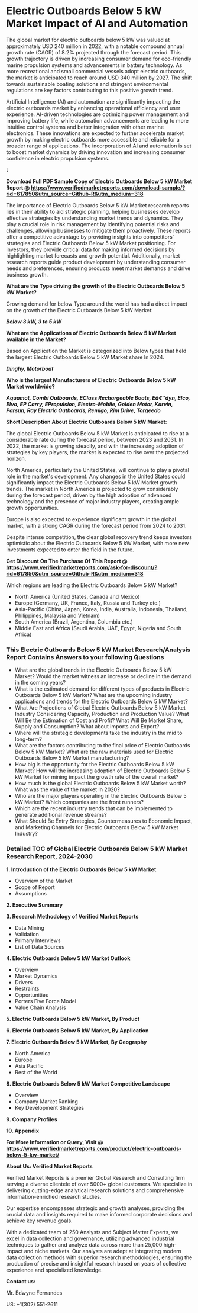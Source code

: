 <meta name="title" content="Global  Electric Outboards Below 5 kW Market Impact of AI and Automation"><meta name="description" content="  The global market for electric outboards below 5 kW was valued at approximately USD 240 million in 2022, with a notable compound annual growth rate (CAGR) of 8.2% pr"><meta name="title" content=" Electric Outboards Below 5 kW Market Size, Share, Scope, Trends, Growth, Opportunities, Analysis, Forecast"> <h1>Electric Outboards Below 5 kW Market Impact of AI and Automation</h1> <p>The global market for electric outboards below 5 kW was valued at approximately USD 240 million in 2022, with a notable compound annual growth rate (CAGR) of 8.2% projected through the forecast period. This growth trajectory is driven by increasing consumer demand for eco-friendly marine propulsion systems and advancements in battery technology. As more recreational and small commercial vessels adopt electric outboards, the market is anticipated to reach around USD 340 million by 2027. The shift towards sustainable boating solutions and stringent environmental regulations are key factors contributing to this positive growth trend.</p> <p>Artificial Intelligence (AI) and automation are significantly impacting the electric outboards market by enhancing operational efficiency and user experience. AI-driven technologies are optimizing power management and improving battery life, while automation advancements are leading to more intuitive control systems and better integration with other marine electronics. These innovations are expected to further accelerate market growth by making electric outboards more accessible and reliable for a broader range of applications. The incorporation of AI and automation is set to boost market dynamics by driving innovation and increasing consumer confidence in electric propulsion systems.</p> t</p><p id="" class=""><strong>Download Full PDF Sample Copy of Electric Outboards Below 5 kW Market Report @ <a href="https://www.verifiedmarketreports.com/download-sample/?rid=617850&utm_source=Github-R&utm_medium=318" target="_blank">https://www.verifiedmarketreports.com/download-sample/?rid=617850&utm_source=Github-R&utm_medium=318</a></strong></p><p>The importance of&nbsp;Electric Outboards Below 5 kW Market research reports lies in their ability to aid strategic planning, helping businesses develop effective strategies by understanding market trends and dynamics. They play a crucial role in risk management by identifying potential risks and challenges, allowing businesses to mitigate them proactively. These reports offer a competitive advantage by providing insights into competitors' strategies and Electric Outboards Below 5 kW Market positioning. For investors, they provide critical data for making informed decisions by highlighting market forecasts and growth potential. Additionally, market research reports guide product development by understanding consumer needs and preferences, ensuring products meet market demands and drive business growth.</p><p><strong>What are the&nbsp;Type driving the growth of the Electric Outboards Below 5 kW Market?</strong></p><p id="" class="">Growing demand for below Type around the world has had a direct impact on the growth of the Electric Outboards Below 5 kW Market:</p><em><strong>Below 3 kW, 3 to 5 kW</strong></em></p><strong>What are the&nbsp;Applications&nbsp;of Electric Outboards Below 5 kW Market available in the Market?</strong></p><p id="" class="">Based on Application the Market is categorized into Below types that held the largest Electric Outboards Below 5 kW Market share In 2024.</p><em><strong>Dinghy, Motorboat</strong></em></p><strong>Who is the largest Manufacturers of Electric Outboards Below 5 kW Market worldwide?</strong></p><p><em><strong>Aquamot, Combi Outboards, EClass Rechargeable Boats, Eâ€™dyn, Elco, Elva, EP Carry, EPropulsion, Electro-Mobile, Golden Motor, Karvin, Parsun, Ray Electric Outboards, Remigo, Rim Drive, Torqeedo</strong></em></p><p id="" class=""><strong>Short Description About Electric Outboards Below 5 kW Market:</strong></p><p>The global Electric Outboards Below 5 kW Market is anticipated to rise at a considerable rate during the forecast period, between 2023 and 2031. In 2022, the market is growing steadily, and with the increasing adoption of strategies by key players, the market is expected to rise over the projected horizon.</p><p>North America, particularly the United States, will continue to play a pivotal role in the market's development. Any changes in the United States could significantly impact the Electric Outboards Below 5 kW Market growth trends. The market in North America is projected to grow considerably during the forecast period, driven by the high adoption of advanced technology and the presence of major industry players, creating ample growth opportunities.</p><p>Europe is also expected to experience significant growth in the global market, with a strong CAGR during the forecast period from 2024 to 2031.</p><p>Despite intense competition, the clear global recovery trend keeps investors optimistic about the Electric Outboards Below 5 kW Market, with more new investments expected to enter the field in the future.</p><p id="" class=""><strong>Get Discount On The Purchase Of This Report @ <a href="https://www.verifiedmarketreports.com/ask-for-discount/?rid=617850&utm_source=Github-R&utm_medium=318" target="_blank">https://www.verifiedmarketreports.com/ask-for-discount/?rid=617850&utm_source=Github-R&utm_medium=318</a></strong></p>Which regions are leading the Electric Outboards Below 5 kW Market?</p><ul><li>North America (United States, Canada and Mexico)</li><li>Europe (Germany, UK, France, Italy, Russia and Turkey etc.)</li><li>Asia-Pacific (China, Japan, Korea, India, Australia, Indonesia, Thailand, Philippines, Malaysia and Vietnam)</li><li>South America (Brazil, Argentina, Columbia etc.)</li><li>Middle East and Africa (Saudi Arabia, UAE, Egypt, Nigeria and South Africa)</li></ul><h3 id="" class="">This Electric Outboards Below 5 kW Market Research/Analysis Report Contains Answers to your following Questions</h3><ul><li>What are the global trends in the Electric Outboards Below 5 kW Market? Would the market witness an increase or decline in the demand in the coming years?</li><li>What is the estimated demand for different types of products in Electric Outboards Below 5 kW Market? What are the upcoming industry applications and trends for the Electric Outboards Below 5 kW Market?</li><li>What Are Projections of Global Electric Outboards Below 5 kW Market Industry Considering Capacity, Production and Production Value? What Will Be the Estimation of Cost and Profit? What Will Be Market Share, Supply and Consumption? What about imports and Export?</li><li>Where will the strategic developments take the industry in the mid to long-term?</li><li>What are the factors contributing to the final price of Electric Outboards Below 5 kW Market? What are the raw materials used for Electric Outboards Below 5 kW Market manufacturing?</li><li>How big is the opportunity for the Electric Outboards Below 5 kW Market? How will the increasing adoption of Electric Outboards Below 5 kW Market for mining impact the growth rate of the overall market?</li><li>How much is the global Electric Outboards Below 5 kW Market worth? What was the value of the market In 2020?</li><li>Who are the major players operating in the Electric Outboards Below 5 kW Market? Which companies are the front runners?</li><li>Which are the recent industry trends that can be implemented to generate additional revenue streams?</li><li>What Should Be Entry Strategies, Countermeasures to Economic Impact, and Marketing Channels for Electric Outboards Below 5 kW Market Industry?</li></ul><h3 id="" class="">Detailed TOC of Global Electric Outboards Below 5 kW Market Research Report, 2024-2030</h3><p id="" class=""><strong>1. Introduction of the Electric Outboards Below 5 kW Market</strong></p><ul><li>Overview of the Market</li><li>Scope of Report</li><li>Assumptions</li></ul><p id="" class=""><strong>2. Executive Summary</strong></p><p id="" class=""><strong>3. Research Methodology of Verified Market Reports</strong></p><ul><li>Data Mining</li><li>Validation</li><li>Primary Interviews</li><li>List of Data Sources</li></ul><p id="" class=""><strong>4. Electric Outboards Below 5 kW Market Outlook</strong></p><ul><li>Overview</li><li>Market Dynamics</li><li>Drivers</li><li>Restraints</li><li>Opportunities</li><li>Porters Five Force Model</li><li>Value Chain Analysis</li></ul><p id="" class=""><strong>5. Electric Outboards Below 5 kW Market, By Product</strong></p><p id="" class=""><strong>6. Electric Outboards Below 5 kW Market, By Application</strong></p><p id="" class=""><strong>7. Electric Outboards Below 5 kW Market, By Geography</strong></p><ul><li>North America</li><li>Europe</li><li>Asia Pacific</li><li>Rest of the World</li></ul><p id="" class=""><strong>8. Electric Outboards Below 5 kW Market Competitive Landscape</strong></p><ul><li>Overview</li><li>Company Market Ranking</li><li>Key Development Strategies</li></ul><p id="" class=""><strong>9. Company Profiles</strong></p><p id="" class=""><strong>10. Appendix</strong></p><p id="" class=""><strong>For More Information or Query, Visit @ <a href="https://www.verifiedmarketreports.com/product/electric-outboards-below-5-kw-market/" target="_blank">https://www.verifiedmarketreports.com/product/electric-outboards-below-5-kw-market/</a></strong></p><p id="" class=""><strong>About Us: Verified Market Reports</strong></p><p id="" class="">Verified Market Reports is a premier Global Research and Consulting firm serving a diverse clientele of over 5000+ global customers. We specialize in delivering cutting-edge analytical research solutions and comprehensive information-enriched research studies.</p><p id="" class="">Our expertise encompasses strategic and growth analyses, providing the crucial data and insights required to make informed corporate decisions and achieve key revenue goals.</p><p id="" class="">With a dedicated team of 250 Analysts and Subject Matter Experts, we excel in data collection and governance, utilizing advanced industrial techniques to gather and analyze data across more than 25,000 high-impact and niche markets. Our analysts are adept at integrating modern data collection methods with superior research methodologies, ensuring the production of precise and insightful research based on years of collective experience and specialized knowledge.</p><p id="" class=""><strong>Contact us:</strong></p><p id="" class="">Mr. Edwyne Fernandes</p><p id="" class="">US: +1(302) 551-2611</p>